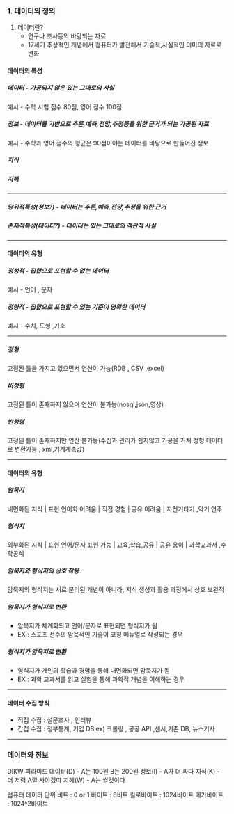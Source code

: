 
### 1. 데이터의 정의
1. 데이터란? 
	- 연구나 조사등의 바탕되는 자료
	- 17세기 추상적인 개념에서 컴퓨터가 발전해서 기술적,사실적인 의미의 자료로 변화


####  데이터의 특성
##### 데이터 - 가공되지 않은 있는 그대로의 사실 
예시 - 수학 시험 점수 80점, 영어 점수 100점
##### 정보 - 데이터를 기반으로 추론,예측,전망,추정등을 위한 근거가 되는 가공된 자료
예시 - 수학과 영어 점수의 평균은 90점이야는 데이터를 바탕으로 만들어진 정보
##### 지식
##### 지혜
----
##### 당위적특성(정보?) - 데이터는 추론,예측,전망,추정을 위한 근거 
##### 존재적특성(데이터?) - 데이터는 있는 그대로의 객관적 사실 
---- 
#### 데이터의 유형
##### 정성적 - 집합으로 표현할 수 없는 데이터
예시 - 언어 , 문자
##### 정량적 - 집합으로 표현할 수 있는 기준이 명확한 데이터
예시 - 수치, 도형 ,기호

------- 
##### 정형 
고정된 틀을 가지고 있으면서 연산이 가능(RDB , CSV ,excel)
##### 비정형 
고정된 틀이 존재하지 않으며 연산이 불가능(nosql,json,영상)
##### 반정형 
고정된 틀이 존재하지만 연산 불가능(수집과 관리가 쉽지않고 가공을 거쳐 정형 데이터로 변환가능 , xml,기계계측값)

--------- 
#### 데이터의 유형
##### 암묵지 
내면화된 지식 | 표현 언어화 어려움 | 직접 경험 | 공유 어려움 | 자전거타기 ,악기 연주
##### 형식지
외부화된 지식 | 표현 언어/문자 표현 가능 | 교육,학습,공유 | 공유 용이 | 과학교과서 ,수학공식 

##### 암묵지와 형식지의 상호 작용
암묵지와 형식지는 서로 분리된 개념이 아니라, 지식 생성과 활용 과정에서 상호 보완적

##### 암묵지가 형식지로 변환
- 암묵지가 체계화되고 언어/문자로 표현되면 형식지가 됨 
- EX : 스포츠 선수의 암묵적인 기술이 코칭 메뉴얼로 작성되는 경우
##### 형식지가 암묵지로 변환 
-  형식지가 개인의 학습과 경험을 통해 내면화되면 암묵지가 됨
- EX : 과학 교과서를 읽고 실험을 통해 과학적 개념을 이해하는 경우


------
#### 데이터 수집 방식
- 직접 수집 : 설문조사 , 인터뷰
- 간접 수집 : 정부통계, 기업 DB 
	ex) 크롤링 , 공공 API ,센서,기존 DB, 뉴스기사


----- 
### 데이터와 정보
DIKW 피라미드 
데이터(D) - A는 100원 B는 200원
정보(I) - A가 더 싸다
지식(K) - 더 저렴 A껄 사야겠따
지혜(W) - A는 쌀것이다


컴퓨터 데이터 단위
비트 : 0 or 1
바이트 : 8비트
킬로바이트 : 1024바이트
메가바이트 : 1024^2바이트